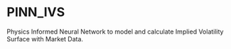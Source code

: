 # PINN_IVS
$\textsf{Physics Informed Neural Network to model and calculate Implied Volatility Surface with Market Data.}$
